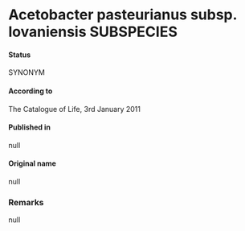 Acetobacter pasteurianus subsp. lovaniensis SUBSPECIES
=======

#### Status
SYNONYM

#### According to
The Catalogue of Life, 3rd January 2011

#### Published in
null

#### Original name
null

### Remarks
null